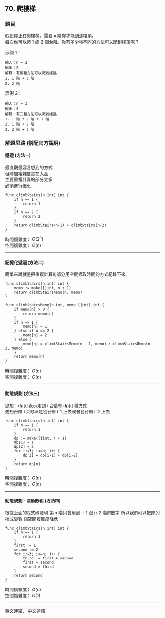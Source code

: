 ## 70. 爬樓梯

### 題目

假設你正在爬樓梯。需要 n 階你才能到達樓頂。
<br>
每次你可以爬 1 或 2 個台階。你有多少種不同的方法可以爬到樓頂呢？

示例 1：
```
輸入：n = 2
輸出：2
解釋：有兩種方法可以爬到樓頂。
1. 1 階 + 1 階
2. 2 階
```
示例 2：
```
輸入：n = 3
輸出：3
解釋：有三種方法可以爬到樓頂。
1. 1 階 + 1 階 + 1 階
2. 1 階 + 2 階
3. 2 階 + 1 階
```

### 解題思路 (搭配官方說明)

#### 遞迴 (方法一)
最直觀最容易想到的方式<br>
但時間複雜度實在太高<br>主要重複計算的部分太多<br>必須進行優化

```
func climbStairs(n int) int {
    if n == 1 {
        return 1
    }
    if n == 2 {
        return 2
    }
    return climbStairs(n-1) + climbStairs(n-2)
}
```

時間複雜度：
$O(2^n)$ <br>
空間複雜度：
$O(n)$
***

#### 記憶化遞迴 (方法二)
簡單來說就是把重複計算的部分用空間換取時間的方式紀錄下來。

```
func climbStairs(n int) int {
    memo := make([]int, n + 1)
    return climbStairsMemo(n, memo)
}

func climbStairsMemo(n int, memo []int) int {
    if memo[n] > 0 {
        return memo[n]
    }
    if n == 1 {
        memo[n] = 1
    } else if n == 2 {
        memo[n] = 2
    } else {
        memo[n] = climbStairsMemo(n - 1, memo) + climbStairsMemo(n - 2, memo)
    }
    return memo[n]
}
```
時間複雜度：
$O(n)$ <br>
空間複雜度：
$O(n)$
***

#### 動態規劃 (方法三)
思想：dp[i] 表示走到 i 台階有 dp[i] 種方式<br>走到台階 i 只可以是從台階 i-1 上去或者從台階 i-2 上去

```
func climbStairs(n int) int {
    if n == 1 {
        return 1
    }
    dp := make([]int, n + 1)
    dp[1] = 1
    dp[2] = 2
    for i:=3; i<=n; i++ {
        dp[i] = dp[i-1] + dp[i-2]
    }
    return dp[n]
}
```
時間複雜度：
$O(n)$ <br>
空間複雜度：
$O(n)$
***


#### 動態規劃 - 滾動數組 (方法四)
根據上面的程式碼發現
第 n 階只會用到 n-1 跟 n-2 階的數字
所以我們可以把陣列換成變數
讓空間複雜度降低

```
func climbStairs(n int) int {
    if n == 1 {
        return 1
    }
    first := 1
    second := 2
    for i:=3; i<=n; i++ {
        third := first + second
        first = second
        second = third
    }
    return second
}
```
時間複雜度：
$O(n)$ <br>
空間複雜度：
$O(1)$
***

[英文連結](https://leetcode.com/problems/climbing-stairs/)、
[中文連結](https://leetcode.cn/problems/climbing-stairs/)



